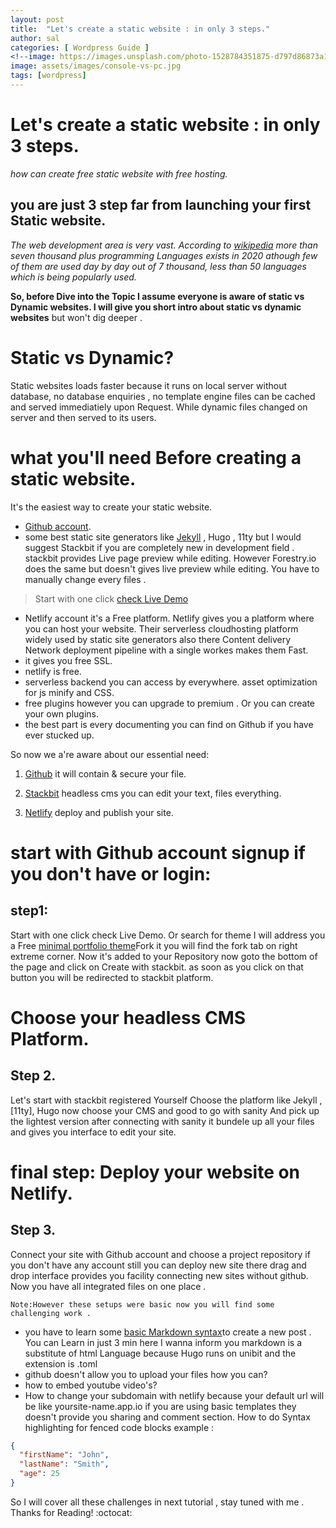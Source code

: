 ```yaml
---
layout: post
title:  "Let's create a static website : in only 3 steps."
author: sal
categories: [ Wordpress Guide ]
<!--image: https://images.unsplash.com/photo-1528784351875-d797d86873a1?ixlib=rb-1.2.1&auto=format&fit=crop&w=750&q=80 -->
image: assets/images/console-vs-pc.jpg
tags: [wordpress]
---
```


# Let's create a static website : in only 3 steps.
*how can create free static website with free hosting.*

## you are just 3 step far from launching your first Static website.
*The web development area is very vast. According to [wikipedia](https://en.m.wikipedia.org/wiki/List_of_programming_languages) more than seven thousand plus programming Languages exists in 2020 athough few of them are used day by day out of 7 thousand, less than 50 languages which is being popularly used.*

**So, before Dive into the Topic I assume everyone is aware of static vs Dynamic websites. I will give you short intro about static vs dynamic websites** but won't dig deeper .

# Static vs Dynamic?
Static websites loads faster because it runs on local server without database, no database enquiries , no template engine files can be cached and served immediatiely upon Request. While dynamic files changed on server and then served to its users.

# what you'll need Before creating a static website.
It's the easiest way to create your static website.

- [Github account](https://github.com/).
- some best static site generators like [Jekyll](https://jekyllrb.com/docs/) , Hugo , 11ty but I would suggest Stackbit if you are completely new in development field . stackbit provides Live page preview while editing. However Forestry.io does the same but doesn't gives live preview while editing. You have to manually change every files .

> Start with one click [check Live Demo](https://themes.gohugo.io/theme/hugo-lodi-theme/)

- Netlify account it's a Free platform. Netlify gives you a platform where you can host your website. Their serverless cloudhosting platform widely used by static site generators also there Content delivery Network deployment pipeline with a single workes makes them Fast.
- it gives you free SSL.
- netlify is free.
- serverless backend you can access by everywhere.
asset optimization for js minify and CSS.
- free plugins however you can upgrade to premium . Or you can create your own plugins.
- the best part is every documenting you can find on Github if you have ever stucked up.

So now we a're aware about our essential need:

1. [Github](https://github.com) it will contain & secure your file.

2. [Stackbit](https://stackbit.com) headless cms you can edit your text, files everything.

3. [Netlify](www.netlify.com) deploy and publish your site.

# start with Github account signup if you don't have or login:
## step1:

Start with one click check Live Demo. Or search for theme I will address you a Free [minimal portfolio theme](https://github.com/luizdepra/hugo-coder)Fork it you will find the fork tab on right extreme corner. Now it's added to your Repository now goto the bottom of the page and click on Create with stackbit. as soon as you click on that button you will be redirected to stackbit platform.

# Choose your headless CMS Platform.
## Step 2.

Let's start with stackbit registered Yourself Choose the platform like Jekyll , [11ty], Hugo now choose your CMS and good to go with sanity And pick up the lightest version after connecting with sanity it bundele up all your files and gives you interface to edit your site.

# final step: Deploy your website on Netlify.
## Step 3.

Connect your site with Github account and choose a project repository if you don't have any account still you can deploy new site there drag and drop interface provides you facility connecting new sites without github. Now you have all integrated files on one place .

`Note:However these setups were basic now you will find some challenging work .`

- you have to learn some [basic Markdown syntax](https://www.markdownguide.org/basic-syntax/)to create a new post . You can Learn in just 3 min here I wanna inform you markdown is a substitute of html Language because Hugo runs on unibit and the extension is .toml
- github doesn't allow you to upload your files how you can?
- how to embed youtube video's?
- How to change your subdomain with netlify because your default url will be like yoursite-name.app.io
if you are using basic templates they doesn't provide you sharing and comment section.
How to do Syntax highlighting for fenced code blocks example :


```json
{
  "firstName": "John",
  "lastName": "Smith",
  "age": 25
}
```

So I will cover all these challenges in next tutorial , stay tuned with me . Thanks for Reading! :octocat:








